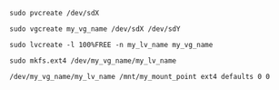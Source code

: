```
sudo pvcreate /dev/sdX
```

```
sudo vgcreate my_vg_name /dev/sdX /dev/sdY
```

```
sudo lvcreate -l 100%FREE -n my_lv_name my_vg_name
```

```
sudo mkfs.ext4 /dev/my_vg_name/my_lv_name
```

```
/dev/my_vg_name/my_lv_name /mnt/my_mount_point ext4 defaults 0 0
```



